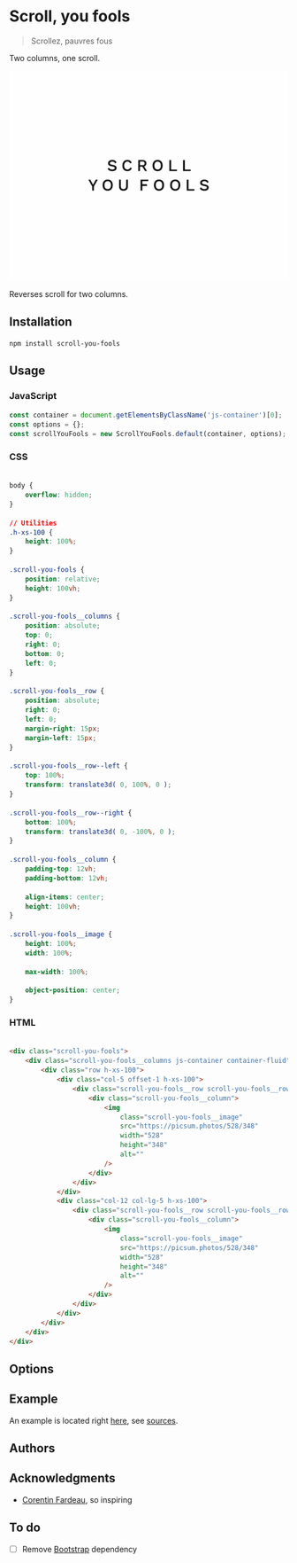 # Scroll, you fools

> Scrollez, pauvres fous

Two columns, one scroll.

![Scroll, you fools](screenshot.jpg)

Reverses scroll for two columns.

## Installation

```
npm install scroll-you-fools
```

## Usage

### JavaScript

```javascript
const container = document.getElementsByClassName('js-container')[0];
const options = {};
const scrollYouFools = new ScrollYouFools.default(container, options);
```

### CSS

```css

body {
	overflow: hidden;
}

// Utilities
.h-xs-100 {
	height: 100%;
}

.scroll-you-fools {
	position: relative;
	height: 100vh;
}

.scroll-you-fools__columns {
	position: absolute;
	top: 0;
	right: 0;
	bottom: 0;
	left: 0;
}

.scroll-you-fools__row {
	position: absolute;
	right: 0;
	left: 0;
	margin-right: 15px;
	margin-left: 15px;
}

.scroll-you-fools__row--left {
	top: 100%;
	transform: translate3d( 0, 100%, 0 );
}

.scroll-you-fools__row--right {
	bottom: 100%;
	transform: translate3d( 0, -100%, 0 );
}

.scroll-you-fools__column {
	padding-top: 12vh;
	padding-bottom: 12vh;

	align-items: center;
	height: 100vh;
}

.scroll-you-fools__image {
	height: 100%;
	width: 100%;

	max-width: 100%;

	object-position: center;
}

```

### HTML

```html

<div class="scroll-you-fools">
	<div class="scroll-you-fools__columns js-container container-fluid">
		<div class="row h-xs-100">
			<div class="col-5 offset-1 h-xs-100">
				<div class="scroll-you-fools__row scroll-you-fools__row--left js-row-left">
					<div class="scroll-you-fools__column">
						<img
							class="scroll-you-fools__image"
							src="https://picsum.photos/528/348"
							width="528"
							height="348"
							alt=""
						/>
					</div>
				</div>
			</div>
			<div class="col-12 col-lg-5 h-xs-100">
				<div class="scroll-you-fools__row scroll-you-fools__row--right js-row-right">
					<div class="scroll-you-fools__column">
						<img
							class="scroll-you-fools__image"
							src="https://picsum.photos/528/348"
							width="528"
							height="348"
							alt=""
						/>
					</div>
				</div>
			</div>
		</div>
	</div>
</div>

```

## Options

## Example

An example is located right [here](https://19h47.github.io/scroll-you-fools/), see [sources](/example/index.html).

## Authors

## Acknowledgments

- [Corentin Fardeau](https://github.com/Corentinfardeau/horizontal-scroll), so inspiring

## To do

- [ ] Remove [Bootstrap](https://getbootstrap.com/) dependency
